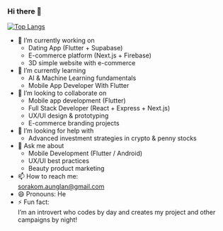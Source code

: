 ### Hi there 👋

[![Top Langs](https://github-readme-stats.vercel.app/api/top-langs/?username=KookKookKool)](https://github.com/anuraghazra/github-readme-stats)

- 🔭 I’m currently working on  
  - Dating App (Flutter + Supabase)
  - E-commerce platform (Next.js + Firebase)  
  - 3D simple website with e-commerce  
- 🌱 I’m currently learning  
  - AI & Machine Learning fundamentals  
  - Mobile App Developer With Flutter
- 👯 I’m looking to collaborate on  
  - Mobile app development (Flutter)
  - Full Stack Developer (React + Express + Next.js)
  - UX/UI design & prototyping  
  - E-commerce branding projects  
- 🤔 I’m looking for help with  
  - Advanced investment strategies in crypto & penny stocks  
- 💬 Ask me about  
  - Mobile Development (Flutter / Android)  
  - UX/UI best practices  
  - Beauty product marketing  
- 📫 How to reach me:  
  sorakom.aunglan@gmail.com  
- 😄 Pronouns: He 
- ⚡ Fun fact:  
  I’m an introvert who codes by day and creates my project and other campaigns by night!


